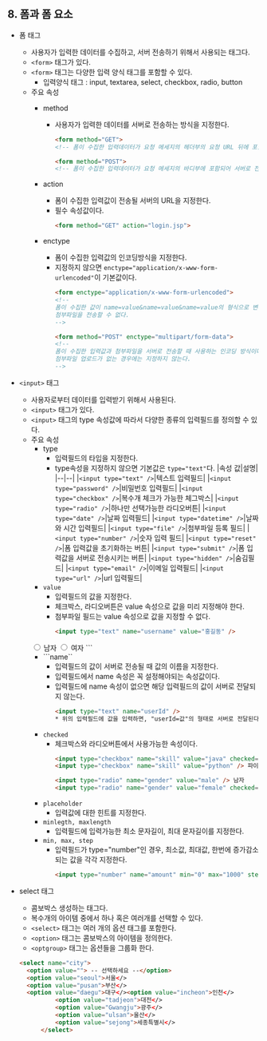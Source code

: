 ## 8. 폼과 폼 요소

- 폼 태그
  * 사용자가 입력한 데이터를 수집하고, 서버 전송하기 위해서 사용되는 태그다.
  * ```<form>``` 태그가 있다.
  * ```<form>``` 태그는 다양한 입력 양식 태그를 포함할 수 있다.
    + 입력양식 태그 : input, textarea, select, checkbox, radio, button
  * 주요 속성
    + method
      - 사용자가 입력한 데이터를 서버로 전송하는 방식을 지정한다.
        ```html
        <form method="GET">
        <!-- 폼이 수집한 입력데이터가 요청 메세지의 헤더부의 요청 URL 뒤에 포함되어 서버로 전송된다. -->
        ```

        ```html
        <form method="POST">
        <!-- 폼이 수집한 입력데이터가 요청 메세지의 바디부에 포함되어 서버로 전송된다 -->
        ```
 
    + action
      - 폼이 수집한 입력값이 전송될 서버의 URL을 지정한다.
      - 필수 속성값이다.
        ```html
        <form method="GET" action="login.jsp">
        ```
	
    + enctype
      - 폼이 수집한 입력값의 인코딩방식을 지정한다.
      - 지정하지 않으면 ```enctype="application/x-www-form-urlencoded"```이 기본값이다.
        ```html
        <form enctype="application/x-www-form-urlencoded">
        <!-- 
        폼이 수집한 값이 name=value&name=value&name=value의 형식으로 변환되어 서버로 전송된다. 
        첨부파일을 전송할 수 없다.
        -->
        ```
        ```html
        <form method="POST" enctype="multipart/form-data">
        <!-- 
        폼이 수집한 입력값과 첨부파일을 서버로 전송할 때 사용하는 인코딩 방식이다. 
        첨부파일 업로드가 없는 경우에는 지정하지 않는다.
        -->
        ```

- ```<input>``` 태그
  + 사용자로부터 데이터를 입력받기 위해서 사용된다.
  + ```<input>``` 태그가 있다.
  + ```<input>``` 태그의 type 속성값에 따라서 다양한 종류의 입력필드를 정의할 수 있다.
  + 주요 속성
    * type
      + 입력필드의 타입을 지정한다.
      + type속성을 지정하지 않으면 기본값은 ```type="text"```다.
        |속성 값|설명|
        |--|--|
        |```<input type="text" />```|텍스트 입력필드|
        |```<input type="password" />```|비밀번호 입력필드|
        |```<input type="checkbox" />```|복수개 체크가 가능한 체그박스|
        |```<input type="radio" />```|하나만 선택가능한 라디오버튼|
        |```<input type="date" />```|날짜 입력필드|
        |```<input type="datetime" />```|날짜와 시간 입력필드|
        |```<input type="file" />```|첨부파일 등록 필드|
        |```<input type="number" />```|숫자 입력 필드|
        |```<input type="reset" />```|폼 입력값을 초기화하는 버튼|
        |```<input type="submit" />```|폼 입력값을 서버로 전송시키는 버튼|
        |```<input type="hidden" />```|숨김필드|
        |```<input type="email" />```|이메일 입력필드|
        |```<input type="url" />```|url 입력필드|
    * ```value```
      - 입력필드의 값을 지정한다.
      - 체크박스, 라디오버튼은 value 속성으로 값을 미리 지정해야 한다.
      - 첨부파일 필드는 value 속성으로 값을 지정할 수 없다.
        ```html
        <input type="text" name="username" value="홍길동" />

	<input type="radio" name="gender" value="male" /> 남자
        <input type="radio" name="gender" value="female" /> 여자
        ```
    * ```name``
      - 입력필드의 값이 서버로 전송될 때 값의 이름을 지정한다.
      - 입력필드에서 name 속성은 꼭 설정해야되는 속성값이다.
      - 입력필드에 name 속성이 없으면 해당 입력필드의 값이 서버로 전달되지 않는다.
        ```html
        <input type="text" name="userId" />
        * 위의 입력필드에 값을 입력하면, "userId=값"의 형태로 서버로 전달된다.
        ```
    * ```checked```
      - 체크박스와 라디오버튼에서 사용가능한 속성이다.
        ```html
        <input type="checkbox" name="skill" value="java" checked="checked"/> 자바
        <input type="checkbox" name="skill" value="python" /> 파이썬

        <input type="radio" name="gender" value="male" /> 남자
        <input type="radio" name="gender" value="female" checked="checked"/> 여자
        ```
    * ```placeholder```
      - 입력값에 대한 힌트를 지정한다.
    * ```minlegth, maxlength```
      - 입력필드에 입력가능한 최소 문자길이, 최대 문자길이를 지정한다.
    * ```min, max, step``` 
      - 입력필드가 type="number"인 경우, 최소값, 최대값, 한번에 증가감소되는 값을 각각 지정한다.
        ```html
        <input type="number" name="amount" min="0" max="1000" step="10" />
        ```

- select 태그
  * 콤보박스 생성하는 태그다.
  * 복수개의 아이템 중에서 하나 혹은 여러개를 선택할 수 있다.
  * ```<select>``` 태그는 여러 개의 옵션 태그를 포함한다.
  * ```<option>``` 태그는 콤보박스의 아이템을 정의한다.
  * ```<optgroup>``` 태그는 옵션들을 그룹화 한다.

  ```html
  <select name="city">
  	<option value=""> -- 선택하세요 --</option>
	<option value="seoul">서울</>
	<option value="pusan">부산</>
	<option value="daegu">대구</><option value="incheon">인천</>
			<option value="tadjeon">대전</>
			<option value="Gwangju">광주</>
			<option value="ulsan">울산</>
			<option value="sejong">세종특별시</>
		</select>
  ```





























